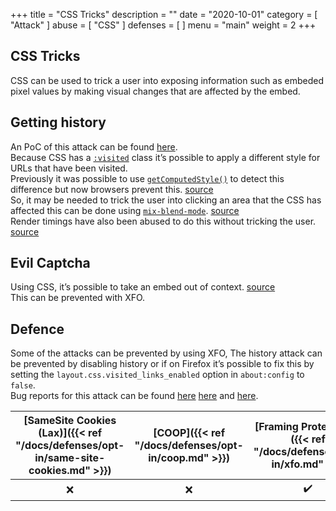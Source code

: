 +++
title = "CSS Tricks"
description = ""
date = "2020-10-01"
category = [
    "Attack"
]
abuse = [
    "CSS"
]
defenses = [
]
menu = "main"
weight = 2
+++

## CSS Tricks
CSS can be used to trick a user into exposing information such as embeded pixel values by making visual changes that are affected by the embed.

## Getting history
An PoC of this attack can be found [here](https://lcamtuf.coredump.cx/whack/).  
Because CSS has a [`:visited`](https://developer.mozilla.org/en-US/docs/Web/CSS/:visited) class it’s possible to apply a different style for URLs that have been visited.  
Previously it was possible to use [`getComputedStyle()`](https://developer.mozilla.org/en-US/docs/Web/API/Window/getComputedStyle) to detect this difference but now browsers prevent this. [source](https://developer.mozilla.org/en-US/docs/Web/CSS/Privacy_and_the_:visited_selector)  
So, it may be needed to trick the user into clicking an area that the CSS has affected this can be done using [`mix-blend-mode`](https://developer.mozilla.org/en-US/docs/Web/CSS/mix-blend-mode). [source](https://lcamtuf.blogspot.com/2016/08/css-mix-blend-mode-is-bad-for-keeping.html)   
Render timings have also been abused to do this without tricking the user. [source](https://www.contextis.com/en/resources/white-papers/pixel-perfect-timing-attacks-with-html5)  

## Evil Captcha
Using CSS, it’s possible to take an embed out of context. [source](https://ronmasas.com/posts/the-human-side-channel)  
This can be prevented with XFO.


## Defence
Some of the attacks can be prevented by using XFO,
The history attack can be prevented by disabling history or if on Firefox it’s possible to fix this by setting the `layout.css.visited_links_enabled` option in `about:config` to `false`.  
Bug reports for this attack can be found [here](https://bugs.chromium.org/p/chromium/issues/detail?id=712246) [here](https://bugs.chromium.org/p/chromium/issues/detail?id=713521) and [here](https://bugzilla.mozilla.org/show_bug.cgi?id=147777).

| [SameSite Cookies (Lax)]({{< ref "/docs/defenses/opt-in/same-site-cookies.md" >}}) | [COOP]({{< ref "/docs/defenses/opt-in/coop.md" >}}) | [Framing Protections]({{< ref "/docs/defenses/opt-in/xfo.md" >}}) |                  [Isolation Policies]({{< ref "/docs/defenses/isolation-policies" >}})                   |
| :--------------------------------------------------------------------------------: | :-------------------------------------------------: | :---------------------------------------------------------------: | :------------------------------------------------------------------------------------------------------: |
|                                         ❌                                          |                          ❌                          |                                 ✔️                                 |  |
